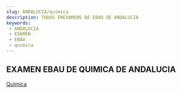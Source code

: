 ```yaml
---
slug: ANDALUCIA/quimica
description: TODOS ENEXAMENS DE EBAU DE ANDALUCIA
keywords:
 - ANDALUCIA
 - EXAMEN
 - EBAU
 - quimica
---
```

## EXAMEN EBAU DE QUIMICA DE ANDALUCIA
[Quimica](https://drive.google.com/drive/folders/109dp2NbbMJ8BoicT8cz8igm9YQ72HJ4T?usp=sharing)